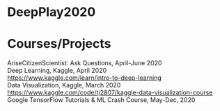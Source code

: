# DeepPlay2020
 
# Courses/Projects  
AriseCitizenScientist: Ask Questions, April-June 2020  
Deep Learning, Kaggle, April 2020   
https://www.kaggle.com/learn/intro-to-deep-learning  
Data Visualization, Kaggle, March 2020  
https://www.kaggle.com/code/tj2807/kaggle-data-visualization-course  
Google TensorFlow Tutorials & ML Crash Course, May-Dec, 2020  

